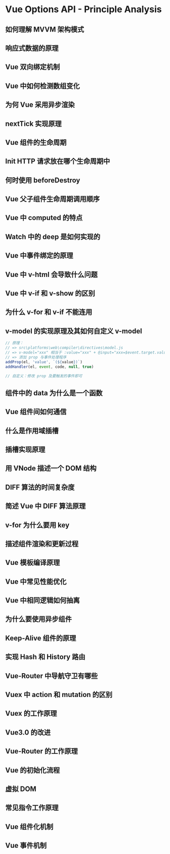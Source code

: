 # Vue Options API - Principle Analysis

## 如何理解 MVVM 架构模式

## 响应式数据的原理

## Vue 双向绑定机制

## Vue 中如何检测数组变化

## 为何 Vue 采用异步渲染

## nextTick 实现原理

## Vue 组件的生命周期

## Init HTTP 请求放在哪个生命周期中

## 何时使用 beforeDestroy

## Vue 父子组件生命周期调用顺序

## Vue 中 computed 的特点

## Watch 中的 deep 是如何实现的

## Vue 中事件绑定的原理

## Vue 中 v-html 会导致什么问题

## Vue 中 v-if 和 v-show 的区别

## 为什么 v-for 和 v-if 不能连用

## v-model 的实现原理及其如何自定义 v-model

```js
// 原理：
// => src\platforms\web\compiler\directives\model.js
// => v-model="xxx" 相当于 :value="xxx" + @input="xxx=$event.target.value" 的语法糖
// => 添加 prop 与事件处理程序
addProp(el, 'value', `(${value})`)
addHandler(el, event, code, null, true)

// 自定义：修改 prop 及要触发的事件即可
```

## 组件中的 data 为什么是一个函数

## Vue 组件间如何通信

## 什么是作用域插槽

## 插槽实现原理

## 用 VNode 描述一个 DOM 结构

## DIFF 算法的时间复杂度

## 简述 Vue 中 DIFF 算法原理

## v-for 为什么要用 key

## 描述组件渲染和更新过程

## Vue 模板编译原理

## Vue 中常见性能优化

## Vue 中相同逻辑如何抽离

## 为什么要使用异步组件

## Keep-Alive 组件的原理

## 实现 Hash 和 History 路由

## Vue-Router 中导航守卫有哪些

## Vuex 中 action 和 mutation 的区别

## Vuex 的工作原理

## Vue3.0 的改进

## Vue-Router 的工作原理

## Vue 的初始化流程

## 虚拟 DOM

## 常见指令工作原理

## Vue 组件化机制

## Vue 事件机制
